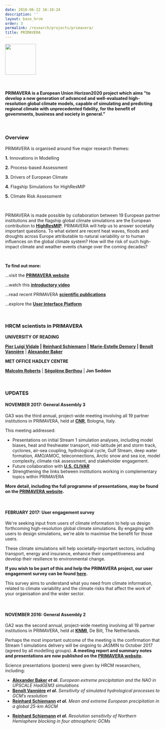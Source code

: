 ```yaml
---
date: 2016-06-22 16:10:24
description: ''
layout: base_hrcm
order: 3
permalink: /research/projects/primavera/
title: PRIMAVERA
---
```


<p><img height="100" src="{{ site.baseurl }}/assets/media/uploads/Logos/primavera_black.png"></p>
<p> </p>
<h4>PRIMAVERA is a European Union Horizon2020 project which aims "to develop a new generation of advanced and well-evaluated high-resolution global climate models, capable of simulating and predicting regional climate with unprecedented fidelity, for the benefit of governments, business and society in general."</h4>
<p> </p>
<h3><strong>Overview</strong></h3>
<p>PRIMAVERA is organised around five major research themes:</p>
<p><strong>1.</strong> Innovations in Modelling</p>
<p><strong>2.</strong> Process-based Assessment</p>
<p><strong>3.</strong> Drivers of European Climate</p>
<p><strong>4.</strong> Flagship Simulations for HighResMIP</p>
<p><strong>5.</strong> Climate Risk Assessment</p>
<p> </p>
<p>PRIMAVERA is made possible by collaboration between 19 European partner institutions and the flagship global climate simulations are the European contribution to <strong><a href="http://www.wcrp-climate.org/index.php/modelling-wgcm-mip-catalogue/429-wgcm-hiresmip">HighResMIP</a></strong>. PRIMAVERA will help us to answer societally important questions. To what extent are recent heat waves, floods and droughts across Europe attributable to natural variability or to human influences on the global climate system? How will the risk of such high-impact climate and weather events change over the coming decades?</p>
<p> </p>
<p><strong>To find out more:</strong></p>
<p>...visit the <strong><a href="https://www.primavera-h2020.eu">PRIMAVERA website</a></strong></p>
<p>...watch this <strong><a href="https://www.youtube.com/watch?v=sTU7VKZHjEQ">introductory video</a></strong></p>
<p>...read recent PRIMAVERA <strong><a href="https://www.primavera-h2020.eu/output/scientific-papers/">scientific publications</a></strong></p>
<p>...explore the <strong><a href="https://uip.primavera-h2020.eu">User Interface Platform</a></strong></p>
<p><strong><br></strong></p>
<h3><strong>HRCM scientists in PRIMAVERA</strong></h3>
<p><strong>UNIVERSITY OF READING</strong></p>
<p><strong><a href="http://blogs.reading.ac.uk/vidale/" target="_blank">Pier Luigi Vidale</a> |</strong> <strong><a href="http://www.met.reading.ac.uk/~reinhard/home/" target="_blank">Reinhard Schiemann</a> |</strong> <strong><a href="http://www.met.reading.ac.uk/userpages/demory.php" target="_blank">Marie-Estelle Demory</a> |</strong> <strong><a href="http://www.met.reading.ac.uk/userpages/nr912752.php" target="_blank">Benoît Vannière</a></strong> | <strong><a href="https://www.researchgate.net/profile/Alexander_Baker3" target="_blank">Alexander Baker</a></strong></p>
<p></p>
<p><strong><a href="https://www.researchgate.net/profile/Alexander_Baker3"></a>MET OFFICE HADLEY CENTRE</strong></p>
<p><strong><a href="https://scholar.google.co.uk/citations?hl=en&amp;user=4HqmT-kAAAAJ&amp;sortby=pubdate&amp;view_op=list_works&amp;is_public_preview=1">Malcolm Roberts</a></strong> | <strong><a href="http://www.lmd.jussieu.fr/Members/sberthou" target="_blank">Ségolène Berthou</a></strong> | <strong>Jon Seddon</strong></p>
<p> </p>
<h3><strong>UPDATES</strong></h3>
<h4><strong>NOVEMBER 2017: General Assembly 3</strong></h4>
<p>GA3 was the third annual, project-wide meeting involving all 19 partner institutions in PRIMAVERA, held at <a href="https://www.cnr.it/en" target="_blank"><strong>CNR</strong></a>, Bologna, Italy.</p>
<p>This meeting addressed:</p>
<ul>
<li>Presentations on initial Stream 1 simulation analyses, including model biases, heat and freshwater transport, mid-latitude jet and storm track, cyclones, air-sea coupling, hydrological cycle, Gulf Stream, deep water formation, AMO/AMOC, teleconnections, Arctic snow and sea ice, model complexity, climate risk assessment, and stakeholder engagement.</li>
<li>Future collaboration with <a href="{{ site.baseurl }}/research/projects/us-clivar/"><strong>U.S. CLIVAR</strong></a></li>
<li>Strengthening the links between institutions working in complementary topics within PRIMAVERA</li>
</ul>
<p><strong>More detail, including the full programme of presentations, may be found on the <a href="https://www.primavera-h2020.eu/general-assembly-3/">PRIMAVERA website</a>.</strong></p>
<p> </p>
<h4><strong>FEBRUARY 2017: User engagement survey</strong></h4>
<p>We're seeking input from users of climate information to help us design forthcoming high-resolution global climate simulations. By engaging with users to design simulations, we're able to maximise the benefit for those users.</p>
<p>These climate simulations will help societally-important sectors, including transport, energy and insurance, enhance their competitiveness and develop their resilience to environmental change.</p>
<p><strong>If you wish to be part of this and help the PRIMAVERA project, our user engagement survey can be found <a href="https://www.surveymonkey.com/r/Survey_Primavera">here</a>.</strong></p>
<p>This survey aims to understand what you need from climate information, related to climate variability and the climate risks that affect the work of your organisation and the wider sector.</p>
<p> </p>
<h4><strong>NOVEMBER 2016: General Assembly 2</strong></h4>
<p>GA2 was the second annual, project-wide meeting involving all 19 partner institutions in PRIMAVERA, held at <strong><a href="https://www.knmi.nl/over-het-knmi/about">KNMI</a></strong>, De Bilt, The Netherlands.</p>
<p>Perhaps the most important outcome of the meeting is the confirmation that Stream 1 simulations delivery will be ongoing to JASMIN to October 2017 (agreed by all modelling groups). <strong>A meeting report and summary notes and presentations are now published on the <a href="https://www.primavera-h2020.eu/general-assembly-2/">PRIMAVERA website</a>.</strong></p>
<p>Science presentations (posters) were given by HRCM researchers, including:</p>
<ul>
<li><strong><a href="https://www.researchgate.net/profile/Alexander_Baker3">Alexander Baker</a> <em>et al</em>.</strong><em> European extreme precipitation and the NAO in UPSCALE HadGEM3 simulations</em></li>
<li><strong><a href="http://www.met.reading.ac.uk/userpages/nr912752.php">Benoît Vannière</a> <em>et al</em>.</strong> <em>Sensitivity of simulated hydrological processes to GCM’s resolution</em></li>
<li><strong><strong><a href="http://www.met.reading.ac.uk/~reinhard/home/">Reinhard Schiemann</a> <em>et al</em>.</strong></strong> <em>Mean and extreme European precipitation in a global 25-km AGCM</em></li>
<li>
<p><strong><a href="http://www.met.reading.ac.uk/~reinhard/home/">Reinhard Schiemann</a> <em>et al</em>.</strong> <em>Resolution sensitivity of Northern Hemisphere blocking in four atmospheric GCMs</em></p>
<p><em><br></em></p>
<p></p>
</li>
</ul>
